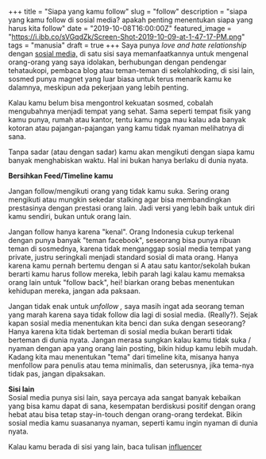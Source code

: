 +++
title = "Siapa yang kamu follow"
slug = "follow"
description = "siapa yang kamu follow di sosial media? apakah penting menentukan siapa yang harus kita follow"
date = "2019-10-08T16:00:00Z"
featured_image = "https://i.ibb.co/sVGqdZk/Screen-Shot-2019-10-09-at-1-47-17-PM.png"
tags = "manusia"
draft = true
+++ 
Saya punya _love and hate relationship_ dengan [sosial media,](https://hilman.space/sosmed/) di satu sisi saya memanfaatkannya untuk mengenal orang-orang yang saya idolakan, berhubungan dengan pendengar tehataukopi, pembaca blog atau teman-teman di sekolahkoding, di sisi lain, sosmed punya magnet yang luar biasa untuk terus menarik kamu ke dalamnya, meskipun ada pekerjaan yang lebih penting.

Kalau kamu belum bisa mengontrol kekuatan sosmed, cobalah mengubahnya menjadi tempat yang sehat. Sama seperti tempat fisik yang kamu punya, rumah atau kantor, tentu kamu ngga mau kalau ada banyak kotoran atau pajangan-pajangan yang kamu tidak nyaman melihatnya di sana.

Tanpa sadar (atau dengan sadar) kamu akan mengikuti dengan siapa kamu banyak menghabiskan waktu. Hal ini bukan hanya berlaku di dunia nyata.

**Bersihkan Feed/Timeline kamu**

Jangan follow/mengikuti orang yang tidak kamu suka. Sering orang mengikuti atau mungkin sekedar stalking agar bisa membandingkan prestasinya dengan prestasi orang lain. Jadi versi yang lebih baik untuk diri kamu sendiri, bukan untuk orang lain.

Jangan follow hanya karena "kenal". Orang Indonesia cukup terkenal dengan punya banyak "teman facebook", seseorang bisa punya ribuan teman di sosmednya, karena tidak menganggap sosial media tempat yang private, justru seringkali menjadi standard sosial di mata orang. Hanya karena kamu pernah bertemu dengan si A atau satu kantor/sekolah bukan berarti kamu harus follow mereka, lebih parah lagi kalau kamu memaksa orang lain untuk "follow back", hei! biarkan orang bebas menentukan kehidupan mereka, jangan ada paksaan.

Jangan tidak enak untuk _unfollow ,_ saya masih ingat ada seorang teman yang marah karena saya tidak follow dia lagi di sosial media. (Really?). Sejak kapan sosial media menentukan kita benci dan suka dengan seseorang? Hanya karena kita tidak berteman di sosial media bukan berarti tidak berteman di dunia nyata. Jangan merasa sungkan kalau kamu tidak suka / nyaman dengan apa yang orang lain posting, bikin hidup kamu lebih mudah. Kadang kita mau menentukan "tema" dari timeline kita, misanya hanya menfollow para penulis atau tema minimalis, dan seterusnya, jika tema-nya tidak pas, jangan dipaksakan.

**Sisi lain**  
Sosial media punya sisi lain, saya percaya ada sangat banyak kebaikan yang bisa kamu dapat di sana, kesempatan berdiskusi positif dengan orang hebat atau bisa tetap stay-in-touch dengan orang-orang terdekat. Bikin sosial media kamu suasananya nyaman, seperti kamu ingin nyaman di dunia nyata.

Kalau kamu berada di sisi yang lain, baca tulisan [influencer](https://hilman.space/influencer/)